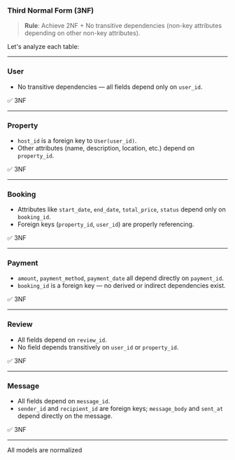 ### **Third Normal Form (3NF)**

> **Rule**: Achieve 2NF + No transitive dependencies (non-key attributes depending on other non-key attributes).

Let's analyze each table:

---

### **User**

* No transitive dependencies — all fields depend only on `user_id`.

✅ 3NF

---

### **Property**

* `host_id` is a foreign key to `User(user_id)`.
* Other attributes (name, description, location, etc.) depend on `property_id`.

✅ 3NF

---

### **Booking**

* Attributes like `start_date`, `end_date`, `total_price`, `status` depend only on `booking_id`.
* Foreign keys (`property_id`, `user_id`) are properly referencing.

✅ 3NF

---

### **Payment**

* `amount`, `payment_method`, `payment_date` all depend directly on `payment_id`.
* `booking_id` is a foreign key — no derived or indirect dependencies exist.

✅ 3NF

---

### **Review**

* All fields depend on `review_id`.
* No field depends transitively on `user_id` or `property_id`.

✅ 3NF

---

### **Message**

* All fields depend on `message_id`.
* `sender_id` and `recipient_id` are foreign keys; `message_body` and `sent_at` depend directly on the message.

✅ 3NF

---

All models are normalized
